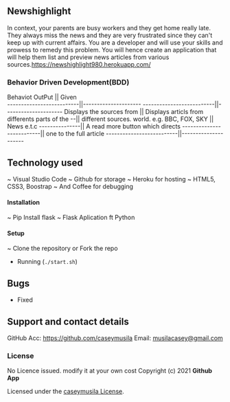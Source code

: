 ## Newshighlight

In context, your parents are busy workers and they get home really late.
They always miss the news and they are very frustrated since they can't
keep up with current affairs. You are a developer and will use your
skills and prowess to remedy this problem. You will hence create an
application that will help them list and preview news articles from various
sources.https://newshighlight980.herokuapp.com/

### Behavior Driven Development(BDD)

Behaviot OutPut || Given  
--------------------------||---------------------
--------------------------||---------------------
Displays the sources from || Displays articls from
differents parts of the --|| different sources.
world. e.g. BBC, FOX, SKY ||
News e.t.c ---------------|| A read more button which directs
--------------------------|| one to the full article
--------------------------||---------------------

## Technology used

~ Visual Studio Code
~ Github for storage
~ Heroku for hosting
~ HTML5, CSS3, Boostrap
~ And Coffee for debugging 

#### Installation

~ Pip Install flask
~ Flask Aplication ft Python

#### Setup

~ Clone the repository or Fork the repo


- Running (`./start.sh`)



## Bugs

- Fixed

## Support and contact details

 GitHub Acc: https://github.com/caseymusila
 Email: musilacasey@gmail.com

### License

No Licence issued. modify it at your own cost
Copyright (c) 2021 **Github App**

Licensed under the [caseymusila License](LICENSE).
